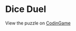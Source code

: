 # Dice Duel
View the puzzle on [CodinGame](https://www.codingame.com/contribute/view/6393284aa05cc93998d38204abccabe3afa3)

